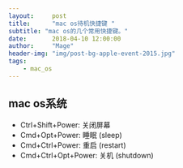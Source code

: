 ```yaml
---
layout:     post
title:      "mac os待机快捷键 "
subtitle: "mac os的几个常用快捷键。"
date:       2018-04-10 12:00:00
author:     "Mage"
header-img: "img/post-bg-apple-event-2015.jpg"
tags:
    - mac_os
---
```


## mac os系统 ##
- Ctrl+Shift+Power: 关闭屏幕
- Cmd+Opt+Power: 睡眠 (sleep)
- Cmd+Ctrl+Power: 重启 (restart)
- Cmd+Ctrl+Opt+Power: 关机 (shutdown)

